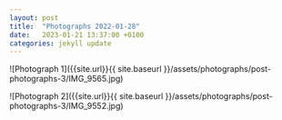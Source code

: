```yaml
---
layout: post
title:  "Photographs 2022-01-28"
date:   2023-01-21 13:37:00 +0100
categories: jekyll update
---
```


![Photograph 1]({{site.url}}{{ site.baseurl }}/assets/photographs/post-photographs-3/IMG_9565.jpg)

![Photograph 2]({{site.url}}{{ site.baseurl }}/assets/photographs/post-photographs-3/IMG_9552.jpg)





